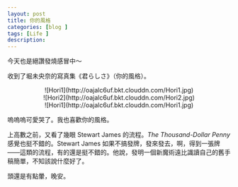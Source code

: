 ```yaml
---
layout: post
title: 你的風格
categories: [blog ]
tags: [Life ]
description:
---
```


今天也是絕讚發燒感冒中～

收到了堀未央奈的寫真集《君らしさ》（你的風格）。

<center>
![Hori1](http://oajalc6uf.bkt.clouddn.com/Hori1.jpg)
</center>

<center>
![Hori2](http://oajalc6uf.bkt.clouddn.com/Hori2.jpg)
</center>

<center>
![Hori1](http://oajalc6uf.bkt.clouddn.com/Hori1.jpg)
</center>

嗚嗚嗚可愛哭了。我也喜歡你的風格。

上高數之前，又看了幾眼 Stewart James 的流程。*The Thousand-Dollar Penny* 感覺也挺不錯的。Stewart James 如果不搞發牌，發來發去，啊，得到一張牌——這類的流程，有的還是挺不錯的。他說，發明一個新魔術遠比識讀自己的舊手稿簡單，不知該說什麼好了。

頭還是有點暈，晚安。
